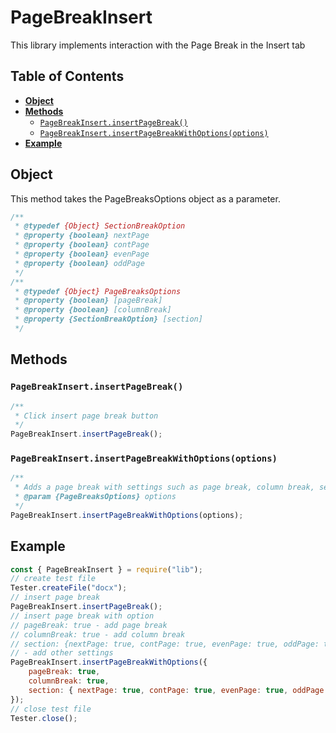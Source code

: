 # PageBreakInsert

This library implements interaction with the Page Break in the Insert tab

## Table of Contents

-   [**Object**](#object)
-   [**Methods**](#methods)
    -   [`PageBreakInsert.insertPageBreak()`](#pagebreakinsertinsertpagebreak)
    -   [`PageBreakInsert.insertPageBreakWithOptions(options)`](#pagebreakinsertinsertpagebreakwithoptionsoptions)
-   [**Example**](#example)

## Object

This method takes the PageBreaksOptions object as a parameter.

```javascript
/**
 * @typedef {Object} SectionBreakOption
 * @property {boolean} nextPage
 * @property {boolean} contPage
 * @property {boolean} evenPage
 * @property {boolean} oddPage
 */
/**
 * @typedef {Object} PageBreaksOptions
 * @property {boolean} [pageBreak]
 * @property {boolean} [columnBreak]
 * @property {SectionBreakOption} [section]
 */
```

## Methods

### `PageBreakInsert.insertPageBreak()`

```javascript
/**
 * Click insert page break button
 */
PageBreakInsert.insertPageBreak();
```

### `PageBreakInsert.insertPageBreakWithOptions(options)`

```javascript
/**
 * Adds a page break with settings such as page break, column break, section break
 * @param {PageBreaksOptions} options
 */
PageBreakInsert.insertPageBreakWithOptions(options);
```

## Example

```javascript
const { PageBreakInsert } = require("lib");
// create test file
Tester.createFile("docx");
// insert page break
PageBreakInsert.insertPageBreak();
// insert page break with option
// pageBreak: true - add page break
// columnBreak: true - add column break
// section: {nextPage: true, contPage: true, evenPage: true, oddPage: true}
// - add other settings
PageBreakInsert.insertPageBreakWithOptions({
    pageBreak: true,
    columnBreak: true,
    section: { nextPage: true, contPage: true, evenPage: true, oddPage: true },
});
// close test file
Tester.close();

```
